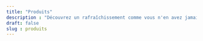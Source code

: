 ```yaml
---
title: "Produits"
description : "Découvrez un rafraîchissement comme vous n'en avez jamais goûté auparavant"
draft: false
slug : produits
---
```


